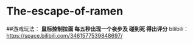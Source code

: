 # The-escape-of-ramen
##游戏玩法：
**鼠标控制拉面
每五秒出现一个夜步及
碰到死
得出评分**
bilibili：https://space.bilibili.com/3461577539848697/
